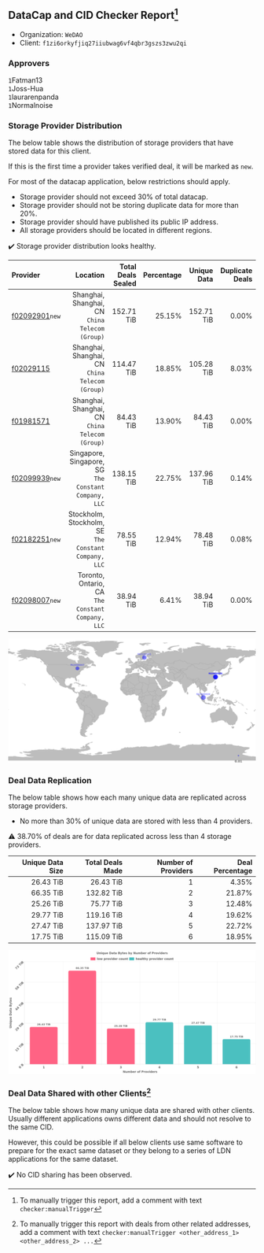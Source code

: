 ## DataCap and CID Checker Report[^1]
 - Organization: `WeDAO`
 - Client: `f1zi6orkyfjiq27iiubwag6vf4qbr3gszs3zwu2qi`
### Approvers
`1`Fatman13<br/>`1`Joss-Hua<br/>`1`laurarenpanda<br/>`1`Normalnoise

### Storage Provider Distribution
The below table shows the distribution of storage providers that have stored data for this client.

If this is the first time a provider takes verified deal, it will be marked as `new`.

For most of the datacap application, below restrictions should apply.
 - Storage provider should not exceed 30% of total datacap.
 - Storage provider should not be storing duplicate data for more than 20%.
 - Storage provider should have published its public IP address.
 - All storage providers should be located in different regions.

✔️ Storage provider distribution looks healthy.

| Provider                                                    |                                                 Location | Total Deals Sealed | Percentage | Unique Data | Duplicate Deals |
| :---------------------------------------------------------- | -------------------------------------------------------: | -----------------: | ---------: | ----------: | --------------: |
| [f02092901](https://filfox.info/en/address/f02092901)`new`  |       Shanghai, Shanghai, CN<br/>`China Telecom (Group)` |         152.71 TiB |     25.15% |  152.71 TiB |           0.00% |
| [f02029115](https://filfox.info/en/address/f02029115)       |       Shanghai, Shanghai, CN<br/>`China Telecom (Group)` |         114.47 TiB |     18.85% |  105.28 TiB |           8.03% |
| [f01981571](https://filfox.info/en/address/f01981571)       |       Shanghai, Shanghai, CN<br/>`China Telecom (Group)` |          84.43 TiB |     13.90% |   84.43 TiB |           0.00% |
| [f02099939](https://filfox.info/en/address/f02099939)`new`  | Singapore, Singapore, SG<br/>`The Constant Company, LLC` |         138.15 TiB |     22.75% |  137.96 TiB |           0.14% |
| [f02182251](https://filfox.info/en/address/f02182251)`new`  | Stockholm, Stockholm, SE<br/>`The Constant Company, LLC` |          78.55 TiB |     12.94% |   78.48 TiB |           0.08% |
| [f02098007](https://filfox.info/en/address/f02098007)`new`  |     Toronto, Ontario, CA<br/>`The Constant Company, LLC` |          38.94 TiB |      6.41% |   38.94 TiB |           0.00% |

<img src="https://raw.githubusercontent.com/data-preservation-programs/filplus-checker-assets/main/filecoin-project/filecoin-plus-large-datasets/issues/1820/1685938712973.png"/>

### Deal Data Replication
The below table shows how each many unique data are replicated across storage providers.

- No more than 30% of unique data are stored with less than 4 providers.

⚠️ 38.70% of deals are for data replicated across less than 4 storage providers.

| Unique Data Size | Total Deals Made | Number of Providers | Deal Percentage |
| ---------------: | ---------------: | ------------------: | --------------: |
|        26.43 TiB |        26.43 TiB |                   1 |           4.35% |
|        66.35 TiB |       132.82 TiB |                   2 |          21.87% |
|        25.26 TiB |        75.77 TiB |                   3 |          12.48% |
|        29.77 TiB |       119.16 TiB |                   4 |          19.62% |
|        27.47 TiB |       137.97 TiB |                   5 |          22.72% |
|        17.75 TiB |       115.09 TiB |                   6 |          18.95% |

<img src="https://raw.githubusercontent.com/data-preservation-programs/filplus-checker-assets/main/filecoin-project/filecoin-plus-large-datasets/issues/1820/1685938713750.png"/>

### Deal Data Shared with other Clients[^3]
The below table shows how many unique data are shared with other clients.
Usually different applications owns different data and should not resolve to the same CID.

However, this could be possible if all below clients use same software to prepare for the exact same dataset or they belong to a series of LDN applications for the same dataset.

✔️ No CID sharing has been observed.

[^1]: To manually trigger this report, add a comment with text `checker:manualTrigger`

[^2]: Deals from those addresses are combined into this report as they are specified with `checker:manualTrigger`

[^3]: To manually trigger this report with deals from other related addresses, add a comment with text `checker:manualTrigger <other_address_1> <other_address_2> ...`
